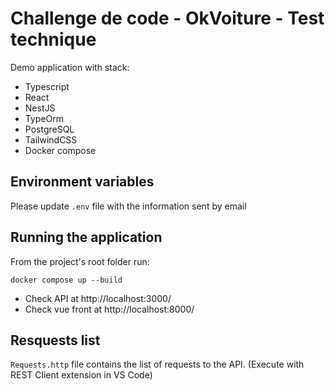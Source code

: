 # Challenge de code - OkVoiture - Test technique

Demo application with stack:
- Typescript
- React
- NestJS
- TypeOrm
- PostgreSQL
- TailwindCSS
- Docker compose

## Environment variables
Please update `.env` file with the information sent by email

## Running the application
From the project's root folder run:
```
docker compose up --build
```

- Check API at http://localhost:3000/
- Check vue front at http://localhost:8000/

## Resquests list
`Requests.http` file contains the list of requests to the API. (Execute with REST Client extension in VS Code)